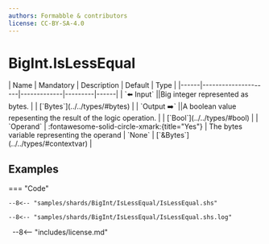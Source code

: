 ```yaml
---
authors: Formabble & contributors
license: CC-BY-SA-4.0
---
```



# BigInt.IsLessEqual

<div class="sh-parameters" markdown="1">
| Name | Mandatory | Description | Default | Type |
|------|---------------------|-------------|---------|------|
| `⬅️ Input` ||Big integer represented as bytes. | | [`Bytes`](../../types/#bytes) |
| `Output ➡️` ||A boolean value repesenting the result of the logic operation. | | [`Bool`](../../types/#bool) |
| `Operand` | :fontawesome-solid-circle-xmark:{title="Yes"}  | The bytes variable representing the operand | `None` | [`&Bytes`](../../types/#contextvar) |

</div>



## Examples

=== "Code"

  ```x86asm linenums="1"
  --8<-- "samples/shards/BigInt/IsLessEqual/IsLessEqual.shs"
  ```

  ```
  --8<-- "samples/shards/BigInt/IsLessEqual/IsLessEqual.shs.log"
  ```
&nbsp;
--8<-- "includes/license.md"

